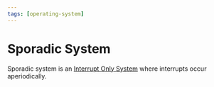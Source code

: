 ```yaml
---
tags: [operating-system]
---
```


# Sporadic System

Sporadic system is an [Interrupt Only System](202404141448.md) where interrupts
occur aperiodically.
